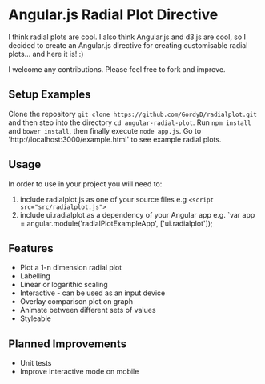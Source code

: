 Angular.js Radial Plot Directive
================================

I think radial plots are cool. I also think Angular.js and d3.js are cool, so I decided to create an Angular.js directive for creating customisable radial plots... and here it is! :)

I welcome any contributions. Please feel free to fork and improve.

Setup Examples
--------------

Clone the repository `git clone https://github.com/GordyD/radialplot.git` and then step into the directory `cd angular-radial-plot`.
Run `npm install` and `bower install`, then finally execute `node app.js`. Go to 'http://localhost:3000/example.html' to see example radial plots.

Usage
-----

In order to use in your project you will need to:

1. include radialplot.js as one of your source files e.g `<script src="src/radialplot.js">`
2. include ui.radialplot as a dependency of your Angular app e.g. `var app = angular.module('radialPlotExampleApp', ['ui.radialplot']);

Features
--------

- Plot a 1-n dimension radial plot
- Labelling 
- Linear or logarithic scaling
- Interactive - can be used as an input device
- Overlay comparison plot on graph
- Animate between different sets of values
- Styleable
 
Planned Improvements
--------------------

- Unit tests 
- Improve interactive mode on mobile
